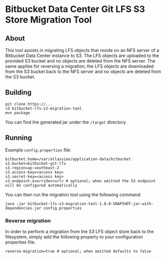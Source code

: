 # Bitbucket Data Center Git LFS S3 Store Migration Tool

## About

This tool assists in migrating LFS objects that reside on an NFS server of a Bitbucket Data Center instance to S3. 
The LFS objects are uploaded to the provided S3 bucket and no objects are deleted from the NFS server. The same applies 
for reversing a migration; the LFS objects are downloaded from the S3 bucket back to the NFS server and no objects are deleted 
from the S3 bucket.

## Building

```
git clone https://...
cd bitbucket-lfs-s3-migration-tool
mvn package
```
You can find the generated jar under the `/target` directory.

## Running

Example `config.properties` file:

```
bitbucket.home=/var/atlassian/application-data/bitbucket
s3.bucket=bitbucket-git-lfs
s3.region=ap-southeast-2
s3.access-key=<access key>
s3.secret-key=<access key>
s3.endpoint-override=<url> # optional; when omitted the S3 endpoint will be configured automatically
```
You can then run the migration tool using the following command:

```
java -jar bitbucket-lfs-s3-migration-tool-1.0.0-SNAPSHOT-jar-with-dependencies.jar config.properties
```

### Reverse migration

In order to perform a migration from the S3 LFS object store back to the filesystem, simply add the following property 
to your configuration properties file:

```
reverse-migration=true # optional; when omitted defaults to false
```